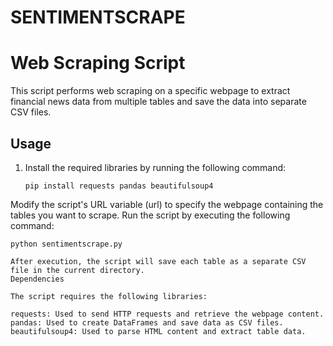 # SENTIMENTSCRAPE

# Web Scraping Script

This script performs web scraping on a specific webpage to extract financial news data from multiple tables and save the data into separate CSV files.

## Usage

1. Install the required libraries by running the following command:

   ```shell
   pip install requests pandas beautifulsoup4

Modify the script's URL variable (url) to specify the webpage containing the tables you want to scrape.
Run the script by executing the following command:

```shell
python sentimentscrape.py

After execution, the script will save each table as a separate CSV file in the current directory.
Dependencies

The script requires the following libraries:

requests: Used to send HTTP requests and retrieve the webpage content.
pandas: Used to create DataFrames and save data as CSV files.
beautifulsoup4: Used to parse HTML content and extract table data.
